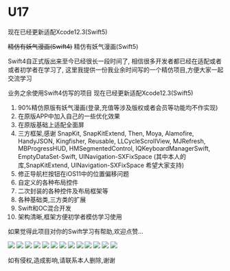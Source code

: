 # U17
现在已经更新适配Xcode12.3(Swift5)

<del>精仿有妖气漫画(Swift4)</del>
精仿有妖气漫画(Swift5)

Swift4自正式版出来至今已经很长一段时间了, 相信很多开发者都已经在适配或者或者初学者在学习了,
这里我提供一份我业余时间写的一个精仿项目,方便大家一起交流学习

业务之余使用Swift4仿写的项目
现在已经更新适配Xcode12.3(Swift5)

1. 90%精仿原版有妖气漫画(登录,充值等涉及版权或者会员等功能均不作实现)
2. 在原版APP中加入自己的一些优化效果
3. 在原版基础上适配全面屏
4. 三方框架,感谢 SnapKit, SnapKitExtend, Then, Moya, Alamofire, HandyJSON, Kingfisher, Reusable, LLCycleScrollView, MJRefresh, MBProgressHUD, HMSegmentedControl, IQKeyboardManagerSwift, EmptyDataSet-Swift, UINavigation-SXFixSpace
    (其中本人的库,SnapKitExtend, UINavigation-SXFixSpace 希望大家支持)
5. 修正导航栏按钮在iOS11中的位置偏移问题
6. 自定义的各种布局控件
7. 二次封装的各种控件及布局框架等
8. 各种基础类,三方类的扩展
9. Swift和OC混合开发
10. 架构清晰,框架方便初学者模仿学习使用

如果觉得此项目对你的Swift学习有帮助,欢迎点赞...


![](./Images/1@2x.png)
![](./Images/2@2x.png)
![](./Images/3@2x.png)
![](./Images/4@2x.png)
![](./Images/5@2x.png)
![](./Images/6@2x.png)
![](./Images/7@2x.png)
![](./Images/8@2x.png)
![](./Images/9@2x.png)
![](./Images/10@2x.png)
![](./Images/11@2x.png)
![](./Images/12@2x.png)
![](./Images/13@2x.png)



如有侵权,造成影响,请联系本人删除,谢谢
